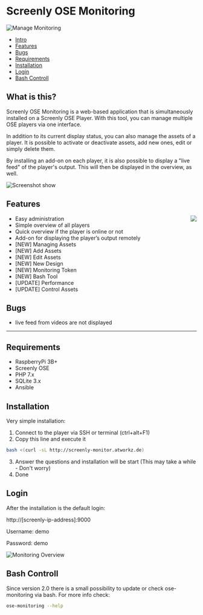 # Screenly OSE Monitoring

![Manage Monitoring](http://www.atworkz.de/_git/monitor/manage2.png)

- [Intro](#what-is-this)
- [Features](#Features)
- [Bugs](#Bugs)
- [Requirements](#requirements)
- [Installation](#installation)
- [Login](#login)
- [Bash Controll](#bash-controll)


## What is this?
Screenly OSE Monitoring is a web-based application that is simultaneously installed on a Screenly OSE Player. With this tool, you can manage multiple OSE players via one interface.

In addition to its current display status, you can also manage the assets of a player. It is possible to activate or deactivate assets, add new ones, edit or simply delete them.

By installing an add-on on each player, it is also possible to display a "live feed" of the player's output. This will then be displayed in the overview, as well.


![Screenshot show](http://www.atworkz.de/_git/monitor/manage.png)

## Features

<img align="right" src="http://www.atworkz.de/_git/monitor/monitoring.png">

+ Easy administration
+ Simple overview of all players
+ Quick overview if the player is online or not
+ Add-on for displaying the player’s output remotely
+ [NEW] Managing Assets
+ [NEW] Add Assets 
+ [NEW] Edit Assets
+ [NEW] New Design
+ [NEW] Monitoring Token
+ [NEW] Bash Tool
+ [UPDATE] Performance
+ [UPDATE] Control Assets

## Bugs
+ live feed from videos are not displayed

---

## Requirements
+ RaspberryPi 3B+
+ Screenly OSE
+ PHP 7.x
+ SQLite 3.x
+ Ansible

## Installation
Very simple installation:

1. Connect to the player via SSH or terminal (ctrl+alt+F1)
2. Copy this line and execute it
```bash
bash <(curl -sL http://screenly-monitor.atworkz.de)
```
3. Answer the questions and installation will be start (This may take a while - Don't worry)
4. Done

## Login
After the installation is the default login:

http://[screenly-ip-address]:9000

Username: demo

Password: demo


![Monitoring Overview](http://www.atworkz.de/_git/monitor/screens.png)

## Bash Controll
Since version 2.0 there is a small possibility to update or check ose-monitoring via bash.
For more info check:
```bash
ose-monitoring --help
```
